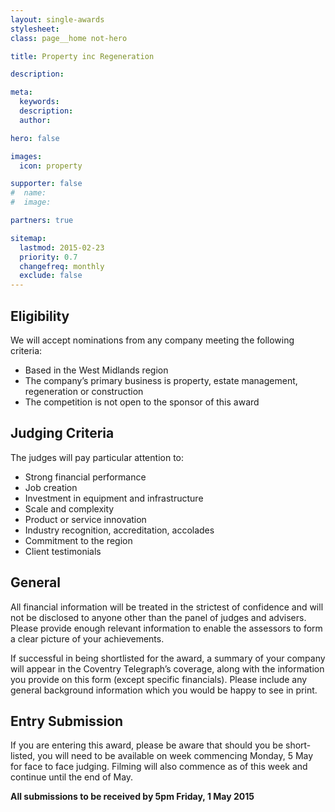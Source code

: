 ```yaml
---
layout: single-awards
stylesheet:
class: page__home not-hero

title: Property inc Regeneration

description:

meta:
  keywords:
  description:
  author:

hero: false

images:
  icon: property

supporter: false
#  name:
#  image:

partners: true

sitemap:
  lastmod: 2015-02-23
  priority: 0.7
  changefreq: monthly
  exclude: false
---
```


## Eligibility

We will accept nominations from any company meeting the following criteria:

- Based in the West Midlands region
- The company&rsquo;s primary business is property, estate management, regeneration or construction
- The competition is not open to the sponsor of this award


## Judging Criteria

The judges will pay particular attention to:

- Strong financial performance
- Job creation
- Investment in equipment and infrastructure
- Scale and complexity
- Product or service innovation
- Industry recognition, accreditation, accolades
- Commitment to the region
- Client testimonials

## General

All financial information will be treated in the strictest of confidence and will not be disclosed to anyone other than the panel of judges and advisers.  Please provide enough relevant information to enable the assessors to form a clear picture of your achievements.

If successful in being shortlisted for the award, a summary of your company will appear in the Coventry Telegraph&rsquo;s coverage, along with the information you provide on this form (except specific financials). Please include any general background information which you would be happy to see in print.

## Entry Submission

If you are entering this award, please be aware that should you be short-listed, you will need to be available on week commencing Monday, 5 May for face to face judging. Filming will also commence as of this week and continue until the end of May.

**All submissions to be received by 5pm&nbsp;Friday, 1&nbsp;May&nbsp;2015**
